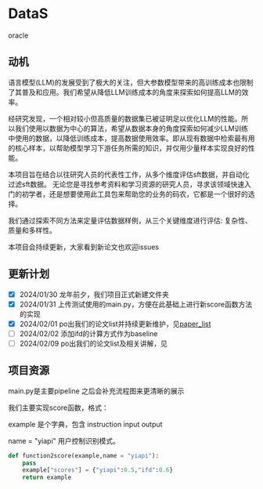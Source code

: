 # DataS

oracle

## 动机
语言模型(LLM)的发展受到了极大的关注，但大参数模型带来的高训练成本也限制了其普及和应用。我们希望从降低LLM训练成本的角度来探索如何提高LLM的效率。

经研究发现，一个相对较小但高质量的数据集已被证明足以优化LLM的性能。所以我们使用以数据为中心的算法，希望从数据本身的角度探索如何减少LLM训练中使用的数据，以降低训练成本，提高数据使用效率。即从现有数据中检索最有用的核心样本，以帮助模型学习下游任务所需的知识，并仅用少量样本实现良好的性能。  

本项目旨在结合以往研究人员的代表性工作，从多个维度评估sft数据，并自动化过滤sft数据。
无论您是寻找参考资料和学习资源的研究人员，寻求该领域快速入门的初学者，还是想要使用此工具包来帮助您的业务的码农，它都是一个很好的选择。

我们通过探索不同方法来定量评估数据样例，从三个关键维度进行评估: 复杂性、质量和多样性。

本项目会持续更新，大家看到新论文也欢迎issues

## 更新计划
- [x] 2024/01/30 龙年前夕，我们项目正式新建文件夹
- [x] 2024/01/31 上传测试使用的main.py，方便在此基础上进行新score函数方法的实现
- [x] 2024/02/01 po出我们的论文list并持续更新维护，见[paper_list](https://github.com/muyu42/DataS/blob/main/paper_list.md)
- [ ] 2024/02/02 添加ifd的计算方式作为baseline
- [ ] 2024/02/09 po出我们的论文list及相关讲解，见

## 项目资源
main.py是主要pipeline
之后会补充流程图来更清晰的展示

我们主要实现score函数，格式：

example 是个字典，包含 instruction input output 

name = "yiapi"  用户控制识别模式。

```python
def function2score(example,name = "yiapi"):
    pass
    example["scores"] = {"yiapi":0.5,"ifd":0.6}
    return example
```

